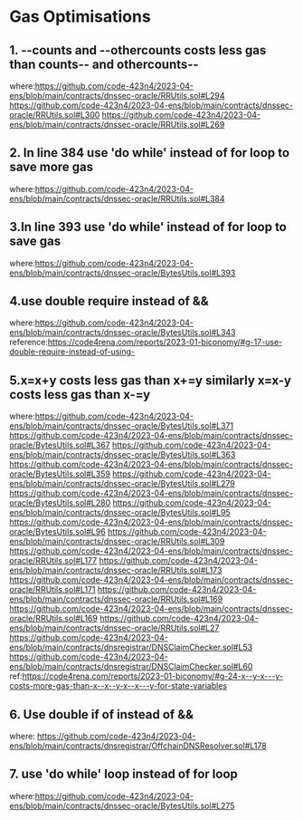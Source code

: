 # Gas Optimisations  
## 1. --counts and --othercounts costs less gas than counts-- and othercounts--

where:https://github.com/code-423n4/2023-04-ens/blob/main/contracts/dnssec-oracle/RRUtils.sol#L294
      https://github.com/code-423n4/2023-04-ens/blob/main/contracts/dnssec-oracle/RRUtils.sol#L300
      https://github.com/code-423n4/2023-04-ens/blob/main/contracts/dnssec-oracle/RRUtils.sol#L269
## 2. In line 384 use 'do while' instead of for loop to save more gas
where:https://github.com/code-423n4/2023-04-ens/blob/main/contracts/dnssec-oracle/RRUtils.sol#L384

## 3.In line 393 use 'do while' instead of for loop to save gas
where:https://github.com/code-423n4/2023-04-ens/blob/main/contracts/dnssec-oracle/BytesUtils.sol#L393
## 4.use double require instead of && 
where:https://github.com/code-423n4/2023-04-ens/blob/main/contracts/dnssec-oracle/BytesUtils.sol#L343
reference:https://code4rena.com/reports/2023-01-biconomy/#g-17-use-double-require-instead-of-using-
## 5.x=x+y costs less gas than x+=y similarly x=x-y costs less gas than x-=y
where:https://github.com/code-423n4/2023-04-ens/blob/main/contracts/dnssec-oracle/BytesUtils.sol#L371
      https://github.com/code-423n4/2023-04-ens/blob/main/contracts/dnssec-oracle/BytesUtils.sol#L367
      https://github.com/code-423n4/2023-04-ens/blob/main/contracts/dnssec-oracle/BytesUtils.sol#L363
      https://github.com/code-423n4/2023-04-ens/blob/main/contracts/dnssec-oracle/BytesUtils.sol#L359
      https://github.com/code-423n4/2023-04-ens/blob/main/contracts/dnssec-oracle/BytesUtils.sol#L279
      https://github.com/code-423n4/2023-04-ens/blob/main/contracts/dnssec-oracle/BytesUtils.sol#L280
      https://github.com/code-423n4/2023-04-ens/blob/main/contracts/dnssec-oracle/BytesUtils.sol#L95
      https://github.com/code-423n4/2023-04-ens/blob/main/contracts/dnssec-oracle/BytesUtils.sol#L96
      https://github.com/code-423n4/2023-04-ens/blob/main/contracts/dnssec-oracle/RRUtils.sol#L309
      https://github.com/code-423n4/2023-04-ens/blob/main/contracts/dnssec-oracle/RRUtils.sol#L177
      https://github.com/code-423n4/2023-04-ens/blob/main/contracts/dnssec-oracle/RRUtils.sol#L173
      https://github.com/code-423n4/2023-04-ens/blob/main/contracts/dnssec-oracle/RRUtils.sol#L171
      https://github.com/code-423n4/2023-04-ens/blob/main/contracts/dnssec-oracle/RRUtils.sol#L169
      https://github.com/code-423n4/2023-04-ens/blob/main/contracts/dnssec-oracle/RRUtils.sol#L169
      https://github.com/code-423n4/2023-04-ens/blob/main/contracts/dnssec-oracle/RRUtils.sol#L27  
      https://github.com/code-423n4/2023-04-ens/blob/main/contracts/dnsregistrar/DNSClaimChecker.sol#L53 
      https://github.com/code-423n4/2023-04-ens/blob/main/contracts/dnsregistrar/DNSClaimChecker.sol#L60   
ref:https://code4rena.com/reports/2023-01-biconomy/#g-24-x--y-x---y-costs-more-gas-than-x--x--y-x--x---y-for-state-variables
## 6. Use double if of instead of &&
where: https://github.com/code-423n4/2023-04-ens/blob/main/contracts/dnsregistrar/OffchainDNSResolver.sol#L178
## 7. use 'do while' loop instead of for loop
where:https://github.com/code-423n4/2023-04-ens/blob/main/contracts/dnssec-oracle/BytesUtils.sol#L275
